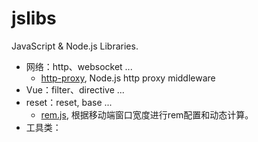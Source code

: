 # jslibs

JavaScript & Node.js Libraries.

- 网络：http、websocket ...
  - [http-proxy](http-proxy), Node.js http proxy middleware
- Vue：filter、directive ...
- reset：reset, base ...
  - [rem.js](reset/rem.js), 根据移动端窗口宽度进行rem配置和动态计算。
- 工具类：